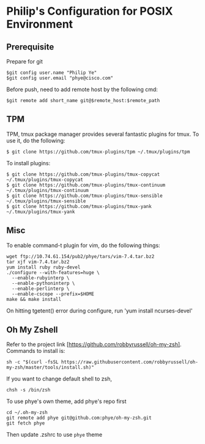 Philip's Configuration for POSIX Environment
============================================

Prerequisite
------------

Prepare for git

    $git config user.name "Philip Ye"
    $git config user.email "phye@cisco.com"

Before push, need to add remote host by the following cmd:

    $git remote add short_name git@$remote_host:$remote_path

TPM
---
TPM, tmux package manager provides several fantastic plugins for tmux. 
To use it, do the following:

    $ git clone https://github.com/tmux-plugins/tpm ~/.tmux/plugins/tpm

To install plugins:

    $ git clone https://github.com/tmux-plugins/tmux-copycat ~/.tmux/plugins/tmux-copycat
    $ git clone https://github.com/tmux-plugins/tmux-continuum ~/.tmux/plugins/tmux-continuum
    $ git clone https://github.com/tmux-plugins/tmux-sensible ~/.tmux/plugins/tmux-sensible
    $ git clone https://github.com/tmux-plugins/tmux-yank ~/.tmux/plugins/tmux-yank

Misc
----
To enable command-t plugin for vim, do the following things:

    wget ftp://10.74.61.154/pub2/phye/tars/vim-7.4.tar.bz2
    tar xjf vim-7.4.tar.bz2
    yum install ruby ruby-devel 
    ./configure --with-features=huge \
      --enable-rubyinterp \
      --enable-pythoninterp \
      --enable-perlinterp \
      --enable-cscope --prefix=$HOME
    make && make install
 
On hitting tgetent() error during configure, run 'yum install ncurses-devel'


Oh My Zshell
------------
Refer to the project link [https://github.com/robbyrussell/oh-my-zsh]. Commands to install is:
  
    sh -c "$(curl -fsSL https://raw.githubusercontent.com/robbyrussell/oh-my-zsh/master/tools/install.sh)"

If you want to change default shell to zsh,
  
    chsh -s /bin/zsh

To use phye's own theme, add phye's repo first

    cd ~/.oh-my-zsh
    git remote add phye git@github.com:phye/oh-my-zsh.git
    git fetch phye

Then update .zshrc to use `phye` theme
    
